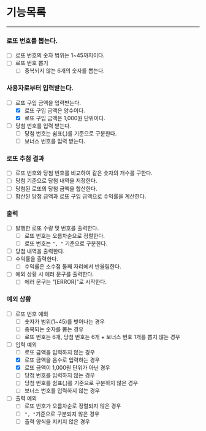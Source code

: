 # 기능목록

---

### 로또 번호를 뽑는다.
 - [ ] 로또 번호의 숫자 범위는 1~45까지이다.
 - [ ] 로또 번호 뽑기
   - [ ] 중복되지 않는 6개의 숫자를 뽑는다.

### 사용자로부터 입력받는다.
 - [ ] 로또 구입 금액을 입력받는다.
   - [x] 로또 구입 금액은 양수이다. 
   - [x] 로또 구입 금액은 1,000원 단위이다.
 - [ ] 당첨 번호를 입력 받는다.
   - [ ] 당첨 번호는 쉼표(,)를 기준으로 구분한다. 
   - [ ] 보너스 번호를 입력 받는다.

### 로또 추첨 결과
- [ ] 로또 번호와 당첨 번호를 비교하여 같은 숫자의 개수를 구한다.
- [ ] 당첨 기준으로 당첨 내역을 저장한다.
- [ ] 당첨된 로또의 당첨 금액을 합산한다.
- [ ] 합산된 당첨 금액과 로또 구입 금액으로 수익률을 계산한다.

### 출력
 - [ ] 발행한 로또 수량 및 번호를 출력한다.
   - [ ] 로또 번호는 오름차순으로 정렬한다.
   - [ ] 로또 번호는 `", "` 기준으로 구분한다.
 - [ ] 당첨 내역을 출력한다.
 - [ ] 수익률을 츌력한다.
   - [ ] 수익률은 소수점 둘째 자리에서 반올림한다.
 - [ ] 예외 상황 시 에러 문구를 출력한다.
   - [ ] 에러 문구는 "[ERROR]"로 시작한다. 

### 예외 상황
 - [ ] 로또 번호 예외
   - [ ] 숫자가 범위(1~45)를 벗어나는 경우
   - [ ] 중복되는 숫자를 뽑는 경우
   - [ ] 로또 번호는 6개, 당첨 번호는 6개 + 보너스 번호 1개를 뽑지 않는 경우
 - [ ] 입력 예외
   - [ ] 로또 금액을 입력하지 않는 경우
   - [x] 로또 금액을 음수로 입력하는 경우
   - [x] 로또 금액이 1,000원 단위가 아닌 경우
   - [ ] 당첨 번호를 입력하지 않는 경우
   - [ ] 당첨 번호를 쉼표(,)를 기준으로 구분하지 않은 경우
   - [ ] 보너스 번호를 입력하지 않는 경우
 - [ ] 출력 예외
   - [ ] 로또 번호가 오름차순로 정렬되지 않은 경우
   - [ ] `", "`기준으로 구분되지 않은 경우
   - [ ] 출력 양식을 지키지 않은 경우
